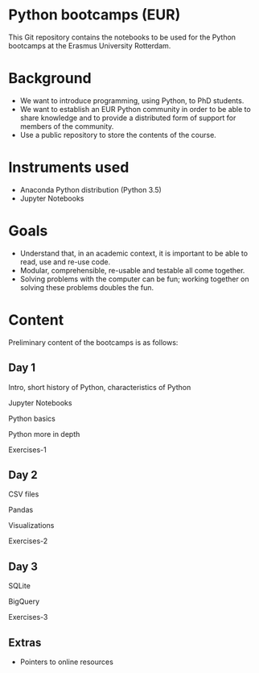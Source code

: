 Python bootcamps (EUR)
===

This Git repository contains the notebooks to be used for the Python
bootcamps at the Erasmus University Rotterdam.

Background
===

  - We want to introduce programming, using Python, to PhD students.
  - We want to establish an EUR Python community in order to be able
    to share knowledge and to provide a distributed form of support
    for members of the community.
  - Use a public repository to store the contents of the course.
  
Instruments used
===

- Anaconda Python distribution (Python 3.5)
- Jupyter Notebooks

Goals
===

- Understand that, in an academic context, it is important to be able
  to read, use and re-use code.
- Modular, comprehensible, re-usable and testable all come together.
- Solving problems with the computer can be fun; working together on
  solving these problems doubles the fun.

Content
===

Preliminary content of the bootcamps is as follows:

Day 1
---

Intro, short history of Python, characteristics of Python

Jupyter Notebooks

Python basics

Python more in depth

Exercises-1

Day 2
---

CSV files

Pandas

Visualizations

Exercises-2

Day 3
---

SQLite

BigQuery

Exercises-3

Extras
---

- Pointers to online resources
